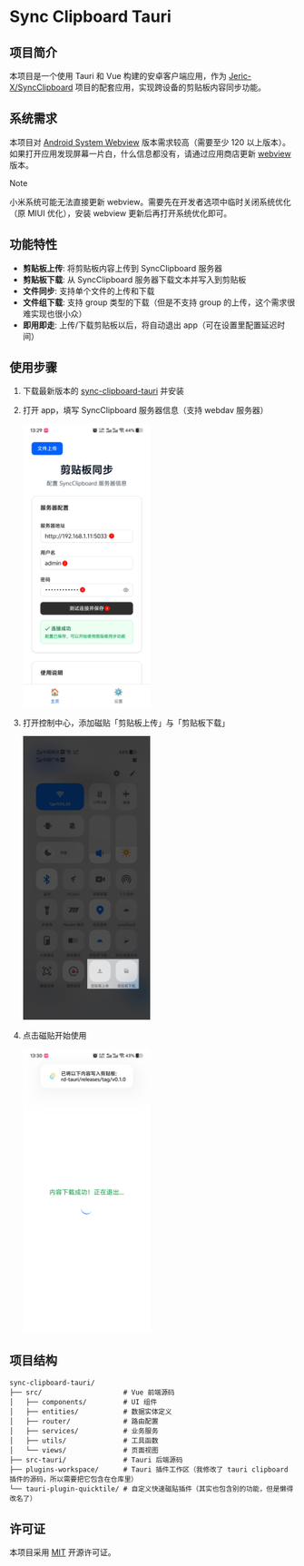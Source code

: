 # Sync Clipboard Tauri

## 项目简介

本项目是一个使用 Tauri 和 Vue 构建的安卓客户端应用，作为 [Jeric-X/SyncClipboard](https://github.com/Jeric-X/SyncClipboard) 项目的配套应用，实现跨设备的剪贴板内容同步功能。

## 系统需求

本项目对 [Android System Webview](https://play.google.com/store/apps/details?id=com.google.android.webview&hl=zh&pli=1) 版本需求较高（需要至少 120 以上版本）。如果打开应用发现屏幕一片白，什么信息都没有，请通过应用商店更新 [webview](https://play.google.com/store/apps/details?id=com.google.android.webview&hl=zh&pli=1) 版本。

> [!NOTE]
> 小米系统可能无法直接更新 webview。需要先在开发者选项中临时关闭系统优化（原 MIUI 优化），安装 webview 更新后再打开系统优化即可。

## 功能特性

- **剪贴板上传**: 将剪贴板内容上传到 SyncClipboard 服务器
- **剪贴板下载**: 从 SyncClipboard 服务器下载文本并写入到剪贴板
- **文件同步**: 支持单个文件的上传和下载
- **文件组下载**: 支持 group 类型的下载（但是不支持 group 的上传，这个需求很难实现也很小众）
- **即用即走**: 上传/下载剪贴板以后，将自动退出 app（可在设置里配置延迟时间）

## 使用步骤

1. 下载最新版本的 [sync-clipboard-tauri](https://github.com/bling-yshs/sync-clipboard-tauri/releases/latest) 并安装
2. 打开 app，填写 SyncClipboard 服务器信息（支持 webdav 服务器）

    <img height="500" src="https://raw.githubusercontent.com/bling-yshs/ys-image-host/main/img/PixPin_2025-10-05_13-35-50.jpg" alt="pic"/>

3. 打开控制中心，添加磁贴「剪贴板上传」与「剪贴板下载」

    <img height="500" src="https://raw.githubusercontent.com/bling-yshs/ys-image-host/main/img/PixPin_2025-10-05_13-41-13.jpg"  alt="pic"/>

4. 点击磁贴开始使用

    <img height="500" src="https://raw.githubusercontent.com/bling-yshs/ys-image-host/main/img/Screenshot_20251005_133057.jpg"  alt="pic"/>

## 项目结构

```
sync-clipboard-tauri/
├── src/                    # Vue 前端源码
│   ├── components/         # UI 组件
│   ├── entities/           # 数据实体定义
│   ├── router/             # 路由配置
│   ├── services/           # 业务服务
│   ├── utils/              # 工具函数
│   └── views/              # 页面视图
├── src-tauri/              # Tauri 后端源码
├── plugins-workspace/      # Tauri 插件工作区（我修改了 tauri clipboard 插件的源码，所以需要把它包含在仓库里）
└── tauri-plugin-quicktile/ # 自定义快速磁贴插件（其实也包含别的功能，但是懒得改名了）
```

## 许可证

本项目采用 [MIT](LICENSE) 开源许可证。
